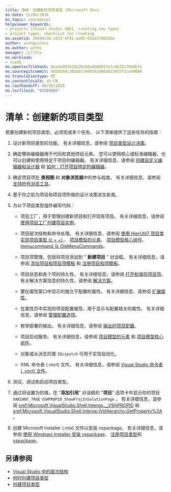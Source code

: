 ```yaml
---
title: 清单：创建新的项目类型 |Microsoft Docs
ms.date: 11/04/2016
ms.topic: conceptual
helpviewer_keywords:
- projects [Visual Studio SDK], creating new types
- project types, checklist for creating
ms.assetid: 29eb9c3b-1933-4741-aa85-65a33f0825ba
author: acangialosi
ms.author: anthc
manager: jillfra
ms.workload:
- vssdk
ms.openlocfilehash: 0aa4ad83428120c68adb89937afc46f51700dbfe
ms.sourcegitcommit: 9d2829dc30b6917e89762d602022915f1ca49089
ms.translationtype: MT
ms.contentlocale: zh-CN
ms.lasthandoff: 09/30/2020
ms.locfileid: "91583666"
---
```

# <a name="checklist-create-new-project-types"></a>清单：创建新的项目类型
若要创建新的项目类型，必须完成多个任务。 以下清单提供了这些任务的指南：

1. 设计新项目类型的功能。 有关详细信息，请参阅 [项目类型设计决策](../../extensibility/internals/project-type-design-decisions.md)。

2. 确定哪些编辑器用于代码和其他项目元素。 您可以使用核心或标准编辑器，也可以创建和使用特定于项目的编辑器。 有关详细信息，请参阅 [创建自定义编辑器和设计器](../../extensibility/creating-custom-editors-and-designers.md) 和 [如何：打开项目特定的编辑器](../../extensibility/how-to-open-project-specific-editors.md)。

3. 确定项目项在 **类视图** 和 **对象浏览器**中的参与程度。 有关详细信息，请参阅 [支持符号浏览工具](../../extensibility/internals/supporting-symbol-browsing-tools.md)。

4. 基于你之前为项目和项目项所做的设计决策派生新类。

5. 为以下项目类型组件编写代码：

    - 项目工厂，用于管理创建新项目和打开现有项目。 有关详细信息，请参阅 [使用项目工厂创建项目实例](../../extensibility/internals/creating-project-instances-by-using-project-factories.md)。

    - 项目层次结构和命令处理。 有关详细信息，请参阅 [使用 HierUtil7 项目类实现项目类型 (c + +) ](/previous-versions/bb166212(v=vs.100))、 [项目模型的元素](../../extensibility/internals/elements-of-a-project-model.md)、 [项目模型核心组件](../../extensibility/internals/project-model-core-components.md)、 [menucommand 与 OleMenuCommands](../../vs-2015/misc/menucommands-vs-olemenucommands.md?view=vs-2015&preserve-view=true)。

    - 项目项管理，包括将项目添加到 " **新建项目** " 对话框。 有关详细信息，请参阅 [添加项目和项目项模板](../../extensibility/internals/adding-project-and-project-item-templates.md) 和 [注册项目和项模板](../../extensibility/internals/registering-project-and-item-templates.md)。

    - 项目状态和各个项的持久性。 有关详细信息，请参阅 [打开和保存项目项](../../extensibility/internals/opening-and-saving-project-items.md)。 有关解决方案信息的持久性，请参阅 [解决方案](../../extensibility/internals/solutions-overview.md)。

    - 要在属性窗口中显示的独立于配置的属性。 有关详细信息，请参阅 [扩展属性](../../extensibility/internals/extending-properties.md)。

    - 在属性页中实现的项目配置属性，用于显示与配置相关的属性。 有关详细信息，请参阅 [管理配置选项](../../extensibility/internals/managing-configuration-options.md)。

    - 枚举部署的输出。 有关详细信息，请参阅 [输出的项目配置](../../extensibility/internals/project-configuration-for-output.md)。

    - 项目启动服务。 有关详细信息，请参阅 [项目模型的元素](../../extensibility/internals/elements-of-a-project-model.md) 和 [项目模型核心组件](../../extensibility/internals/project-model-core-components.md)。

    - 对象或从派生的类 `IDispatch` 可用于实现自动化。

    - XML 命令表 (*.vsct*) 文件。 有关详细信息，请参阅 [Visual Studio 命令表 ( .vsct) 文件](../../extensibility/internals/visual-studio-command-table-dot-vsct-files.md)。

6. 测试、调试和启动项目类型。

7. 通过将设置为的值，在 "**添加引用**" 对话框的 "**项目**" 选项卡中显示你的项目 `VARIANT_TRUE` `VSHPROPID_ShowProjInSolutionPage` 。 有关详细信息，请参阅 <xref:Microsoft.VisualStudio.Shell.Interop.__VSHPROPID> 和 <xref:Microsoft.VisualStudio.Shell.Interop.IVsHierarchy.GetProperty%2A>。

8. 创建 Microsoft Installer (*.msi*) 文件以安装 vspackage。 有关详细信息，请参阅 [使用 Windows Installer 安装 vspackage](../../extensibility/internals/installing-vspackages-with-windows-installer.md)、 [注册项目类型](../../extensibility/internals/registering-a-project-type.md)和 [vspackage](../../extensibility/internals/vspackages.md)。

## <a name="see-also"></a>另请参阅
- [Visual Studio 中的层次结构](../../extensibility/internals/hierarchies-in-visual-studio.md)
- [何时创建项目类型](../../extensibility/internals/when-to-create-project-types.md)
- [创建项目类型](../../extensibility/internals/creating-project-types.md)